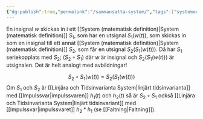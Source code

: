 ```yaml
---
{"dg-publish":true,"permalink":"/sammansatta-system/","tags":["systemochtransformer"]}
---
```


En insignal $w$ skickas in i ett [[System (matematisk definition)\|System (matematisk definition)]] $S_{1}$, som har en utsignal $S_{1}(w(t))$, som skickas in som en insignal till ett annat [[System (matematisk definition)\|System (matematisk definition)]] $S_{2}$, som får en utsignal $S_{2}(S_{1}(w(t)))$. Då har $S_{1}$ seriekopplats med $S_{2}$; ($S_{2}\circ S_{1}$) där $w$ är insignal och $S_{2}(S_{1}(w(t)))$ är utsignalen. Det är helt analogt med avbildningar!

$$S_{2}\circ S_{1}(w(t))=S_{2}(S_{1}(w(t)))$$
Om $S_{1}$ och $S_{2}$ är [[Linjära och Tidsinvarianta System\|linjärt tidsinvarianta]] med [[Impulssvar\|impulssvaren]] $h_{1}(t)$ och $h_{2}(t)$ så är $S_{2}\circ S_{1}$ också [[Linjära och Tidsinvarianta System\|linjärt tidsinvariant]] med [[Impulssvar\|impulssvaret]] $h_{2}*h_{1}$ (se [[Faltning\|Faltning]]).
